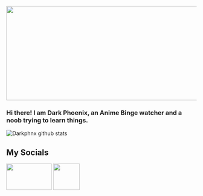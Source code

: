 
<img src= "https://user-images.githubusercontent.com/80503611/152211018-8e0e727a-bd3c-4f76-b599-be02c9b87968.gif" height="250" width="540" class="center"> </h2>
  

<h3> Hi there! I am Dark Phoenix, an Anime Binge watcher and a noob trying to learn things.</h3>


![Darkphnx github stats](https://github-readme-stats.vercel.app/api?username=drkphnx&bg_color=000&show_icons=true&count_private=true&hide_border=true&text_color=df0000&title_color=ff0000&icon_color=ffffff&include_all_commits=true) 

<h2> My Socials </h2>

<a href="https://t.me/darkphnx"><img src="https://1000logos.net/wp-content/uploads/2021/04/Telegram-logo.png" height="70" width="120"/></a>
<a href="mailto:dark.phnx12@gmail.com"> <img src= "https://user-images.githubusercontent.com/80503611/152215934-c33dd2d5-69e5-4b32-84c7-665350747a10.png" height="70" width="70" /></a>

